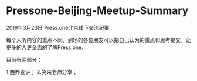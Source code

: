# Pressone-Beijing-Meetup-Summary
2019年3月23日 Press.one北京线下交流纪要

每个人听内容的重点不同，到场的各位朋友可以把自己认为的重点和思考提交，让更多的人更全面的了解Press.one. 

目前有两部分：

1.西乔宣讲；
2.笑来老师分享；
